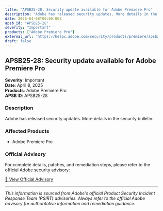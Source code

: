 ```yaml
---
title: "APSB25-28: Security update available for Adobe Premiere Pro"
description: "Adobe has released security updates. More details in the security bulletin."
date: 2025-04-08T00:00:00Z
apsb_id: "APSB25-28"
severity: "Important"
products: ["Adobe Premiere Pro"]
external_url: "https://helpx.adobe.com/security/products/premiere/apsb25-28.html"
draft: false
---
```


## APSB25-28: Security update available for Adobe Premiere Pro

**Severity**: Important  
**Date**: April 8, 2025  
**Products**: Adobe Premiere Pro  
**APSB ID**: APSB25-28

### Description

Adobe has released security updates. More details in the security bulletin.

### Affected Products

- Adobe Premiere Pro


### Official Advisory

For complete details, patches, and remediation steps, please refer to the official Adobe security advisory:

[🔗 View Official Advisory](https://helpx.adobe.com/security/products/premiere/apsb25-28.html)

---

*This information is sourced from Adobe's official Product Security Incident Response Team (PSIRT) advisories. Always refer to the official Adobe advisory for authoritative information and remediation guidance.*
